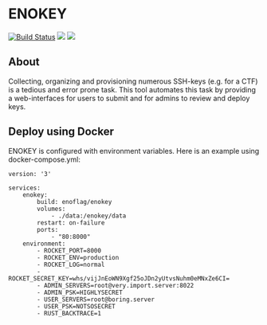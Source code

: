 # ENOKEY

[![Build Status](https://travis-ci.org/ENOFLAG/ENOKEY.svg?branch=master)](https://travis-ci.org/ENOFLAG/ENOKEY)
[![](https://tokei.rs/b1/github/ENOFLAG/ENOKEY)](https://github.com/ENOFLAG/ENOKEY)
[![](https://img.shields.io/docker/cloud/build/enoflag/enokey.svg)](https://hub.docker.com/r/enoflag/enokey)

## About

Collecting, organizing and provisioning numerous SSH-keys (e.g. for a CTF) is a tedious and error prone task. This tool automates this task by providing a web-interfaces for users to submit and for admins to review and deploy keys.

## Deploy using Docker

ENOKEY is configured with environment variables. Here is an example using docker-compose.yml:
```
version: '3'

services:
    enokey:
        build: enoflag/enokey
        volumes:
            - ./data:/enokey/data
        restart: on-failure
        ports:
            - "80:8000"
    environment:
        - ROCKET_PORT=8000
        - ROCKET_ENV=production
        - ROCKET_LOG=normal
        - ROCKET_SECRET_KEY=whs/vijJnEoWN9Xgf25oJDn2yUtvsNuhm0eMNxZe6CI=
        - ADMIN_SERVERS=root@very.import.server:8022
        - ADMIN_PSK=HIGHLYSECRET
        - USER_SERVERS=root@boring.server
        - USER_PSK=NOTSOSECRET
        - RUST_BACKTRACE=1
```

